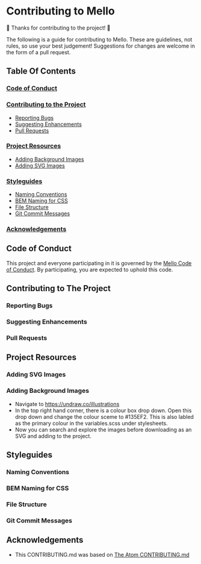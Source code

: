 # Contributing to Mello

:tada: Thanks for contributing to the project! :tada:

The following is a guide for contributing to Mello. These are guidelines, not rules, so use your best judgement! Suggestions for changes are welcome in the form of a pull request.

## Table Of Contents
### [Code of Conduct](#code-of-conduct)

### [Contributing to the Project](#contributing-to-the-project)
 * [Reporting Bugs](#reporting-bugs)
 * [Suggesting Enhancements](#suggesting-enhancements)
 * [Pull Requests](#pull-requests)

### [Project Resources](#project-resources)
 * [Adding Background Images](#adding-background-images)
 * [Adding SVG Images](#adding-svg-images)

### [Styleguides](#styleguides)
 * [Naming Conventions](#naming-conventions)
 * [BEM Naming for CSS](#bem-naming)
 * [File Structure](#file-structure)
 * [Git Commit Messages](#git-commit-messages)

### [Acknowledgements](#acknowledgements)

## Code of Conduct
This project and everyone participating in it is governed by the [Mello Code of Conduct](CODE_OF_CONDUCT.md). By participating, you are expected to uphold this code.

## Contributing to The Project
### Reporting Bugs
### Suggesting Enhancements
### Pull Requests

## Project Resources
### Adding SVG Images
### Adding Background Images
- Navigate to https://undraw.co/illustrations 
- In the top right hand corner, there is a colour box drop down. Open this drop down and change the colour sceme to #135EF2. This is also labled as the primary colour in the variables.scss under stylesheets. 
- Now you can search and explore the images before downloading as an SVG and adding to the project. 

## Styleguides
### Naming Conventions
### BEM Naming for CSS
### File Structure
### Git Commit Messages

## Acknowledgements
* This CONTRIBUTING.md was based on [The Atom CONTRIBUTING.md](https://github.com/atom/atom/blob/master/CONTRIBUTING.md)
